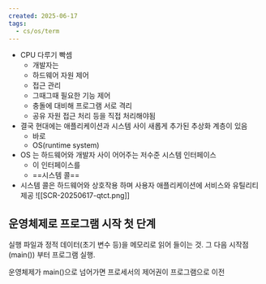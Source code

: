 ```yaml
---
created: 2025-06-17
tags:
  - cs/os/term
---
```

- CPU 다루기 빡셈
	- 개발자는
	- 하드웨어 자원 제어
	- 접근 관리
	- 그때그때 필요한 기능 제어
	- 충돌에 대비해 프로그램 서로 격리
	- 공유 자원 접근 처리 등을 직접 처리해야됨
- 결국 현대에는 애플리케이션과 시스템 사이 새롭게 추가된 추상화 계층이 있음
	- 바로
	- OS(runtime system)
- OS 는 하드웨어와 개발자 사이 어어주는 저수준 시스템 인터페이스
	- 이 인터페이스를
	- ==시스템 콜==
- 시스템 콜은 하드웨어와 상호작용 하며 사용자 애플리케이션에 서비스와 유틸리티 제공
![[SCR-20250617-qtct.png]]

## 운영체제로 프로그램 시작 첫 단계
실행 파일과 정적 데이터(초기 변수 등)을 메모리로 읽어 들이는 것. 그 다음 시작점(main()) 부터 프로그램 실행.

운영체제가 main()으로 넘어가면 프로세서의 제어권이 프로그램으로 이전